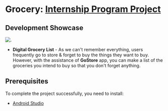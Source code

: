 Grocery: [Internship Program Project](https://github.com/smartinternz02/SPSGP-94220-Virtual-Internship---Android-Application-Development-Using-Kotlin)
==================================
 ## Development Showcase 
 ![.](https://media.giphy.com/media/Mr944mRsG5C3AMqwEL/giphy.gif)



- <b>Digital Grocery List</b> - As we can't remember everything, users frequently go to store & forget to buy the things they want to buy. However, with the assistance of <b>GoStore</b> app, you can make a list of the groceries you intend to buy so that you don't forget anything.

Prerequisites
------------

To complete the project successfully, you need to install:
- [Android Studio](https://www.geeksforgeeks.org/guide-to-install-and-set-up-android-studio/)
